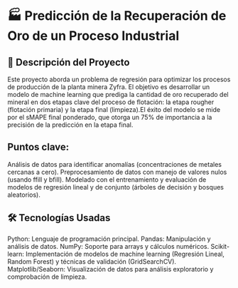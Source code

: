 # 🏭 Predicción de la Recuperación de Oro de un Proceso Industrial
## 📝 Descripción del Proyecto
Este proyecto aborda un problema de regresión para optimizar los procesos de producción de la planta minera Zyfra. El objetivo es desarrollar un modelo de machine learning que prediga la cantidad de oro recuperado del mineral en dos etapas clave del proceso de flotación: la etapa rougher (flotación primaria) y la etapa final (limpieza).El éxito del modelo se mide por el sMAPE final ponderado, que otorga un 75% de importancia a la precisión de la predicción en la etapa final.
## Puntos clave: 
Análisis de datos para identificar anomalías (concentraciones de metales cercanas a cero).
Preprocesamiento de datos con manejo de valores nulos (usando ffill y bfill).
Modelado con el entrenamiento y evaluación de modelos de regresión lineal y de conjunto (árboles de decisión y bosques aleatorios).

## 🛠️ Tecnologías Usadas
Python: Lenguaje de programación principal.
Pandas: Manipulación y análisis de datos.
NumPy: Soporte para arrays y cálculos numéricos.
Scikit-learn: Implementación de modelos de machine learning (Regresión Lineal, Random Forest) y técnicas de validación (GridSearchCV).
Matplotlib/Seaborn: Visualización de datos para análisis exploratorio y comprobación de limpieza.
